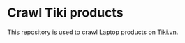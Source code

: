 # Crawl Tiki products

This repository is used to crawl Laptop products on [Tiki.vn](https://tiki.vn).

